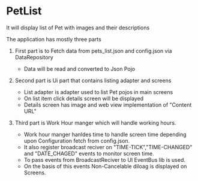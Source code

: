 # PetList
It will display list of Pet with images and their descriptions

The application has mostly three parts
1. First part is to Fetch data from pets_list.json and config.json via DataRepository
    - Data will be read and converted to Json Pojo
   
2. Second part is Ui part that contains listing adapter and screens
    - List adapter is adapter used to list Pet pojos in main screens
    - On list item click details screen will be displayed 
    - Details screen has image and web view implementation of "Content URL" 
  
3. Third part is Work Hour manger which will handle working hours.
    - Work hour manger hanldes time to handle screen time depending upon Configuration fetch from config.json.
    - It also register broadcast reciver on "TIME-TICK","TIME-CHANGED" and "DATE_CHAGED" events to monitor screen time.
    - To pass events from BroadcastReciver to UI EventBus lib is used.
    - On the basis of this events Non-Cancelable diloag is displayed on Screens.

